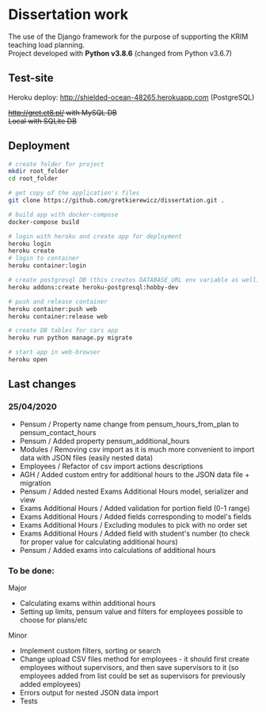 # Dissertation work

The use of the Django framework for the purpose of supporting the KRIM teaching load planning.\
Project developed with **Python v3.8.6** (changed from Python v3.6.7)

## Test-site

Heroku deploy: http://shielded-ocean-48265.herokuapp.com (PostgreSQL)

~~http://gret.ct8.pl/ with MySQL DB\
Local with SQLite DB~~

## Deployment

```bash
# create folder for project
mkdir root_folder
cd root_folder

# get copy of the application's files
git clone https://github.com/gretkierewicz/dissertation.git .

# build app with docker-compose
docker-compose build

# login with heroku and create app for deployment
heroku login
heroku create
# login to container
heroku container:login

# create postgresql DB (this creates DATABASE_URL env variable as well)
heroku addons:create heroku-postgresql:hobby-dev

# push and release container
heroku container:push web
heroku container:release web

# create DB tables for cars app
heroku run python manage.py migrate

# start app in web-browser
heroku open
```

## Last changes

### 25/04/2020

- Pensum / Property name change from pensum_hours_from_plan to pensum_contact_hours
- Pensum / Added property pensum_additional_hours
- Modules / Removing csv import as it is much more convenient to import data with JSON files (easily nested data)
- Employees / Refactor of csv import actions descriptions
- AGH / Added custom entry for additional hours to the JSON data file + migration
- Pensum / Added nested Exams Additional Hours model, serializer and view
- Exams Additional Hours / Added validation for portion field (0-1 range)
- Exams Additional Hours / Added fields corresponding to model's fields
- Exams Additional Hours / Excluding modules to pick with no order set
- Exams Additional Hours / Added field with student's number (to check for proper value for calculating additional hours)
- Pensum / Added exams into calculations of additional hours

### To be done:

Major
- Calculating exams within additional hours
- Setting up limits, pensum value and filters for employees possible to choose for plans/etc

Minor
- Implement custom filters, sorting or search
- Change upload CSV files method for employees - it should first create employees without supervisors, and then save
  supervisors to it (so employees added from list could be set as supervisors for previously added employees)
- Errors output for nested JSON data import
- Tests
